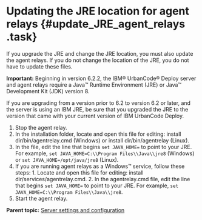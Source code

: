 # Updating the JRE location for agent relays {#update_JRE_agent_relays .task}

If you upgrade the JRE and change the JRE location, you must also update the agent relays. If you do not change the location of the JRE, you do not have to update these files.

**Important:** Beginning in version 6.2.2, the IBM® UrbanCode® Deploy server and agent relays require a Java™ Runtime Environment \(JRE\) or Java™ Development Kit \(JDK\) version 8.

If you are upgrading from a version prior to 6.2 to version 6.2 or later, and the server is using an IBM JRE, be sure that you upgraded the JRE to the version that came with your current version of IBM UrbanCode Deploy.

1.   Stop the agent relay. 
2.   In the installation folder, locate and open this file for editing: install dir/bin/agentrelay.cmd \(Windows\) or install dir/bin/agentrelay \(Linux\). 
3.   In the file, edit the line that begins `set JAVA_HOME=` to point to your JRE. For example, `set JAVA_HOME=C:\\Program Files\\Java\\jre8` \(Windows\) or `set JAVA_HOME=/opt/java/jre8` \(Linux\).
4.   If you are running agent relays as a Windows™ service, follow these steps: 
    1.   Locate and open this file for editing: install dir/services/agentrelay.cmd. 
    2.   In the agentrelay.cmd file, edit the line that begins `set JAVA_HOME=` to point to your JRE. For example, `set JAVA_HOME=C:\\Program Files\\Java\\jre8`.
5.   Start the agent relay. 

**Parent topic:** [Server settings and configuration](../topics/settings_ch.md)


